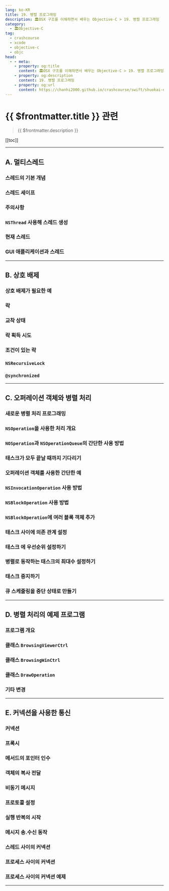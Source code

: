 ```yaml
---
lang: ko-KR
title: 19. 병렬 프로그래밍
description: 🏛OSX 구조를 이해하면서 배우는 Objective-C > 19. 병렬 프로그래밍
category:
  - 🏛Objective-C
tag: 
  - crashcourse
  - xcode
  - objective-c
  - objc
head:
  - - meta:
    - property: og:title
      content: 🏛OSX 구조를 이해하면서 배우는 Objective-C > 19. 병렬 프로그래밍
    - property: og:description
      content: 19. 병렬 프로그래밍
    - property: og:url
      content: https://chanhi2000.github.io/crashcourse/swift/shuokai-objc/19.html
---
```


# {{ $frontmatter.title }} 관련

> {{ $frontmatter.description }}

[[toc]]

---

## A. 멀티스레드

### 스레드의 기본 개념

### 스레드 세이프

### 주의사항

### `NSThread` 사용해 스레드 생성

### 현재 스레드

### GUI 애플리케이션과 스레드

---

## B. 상호 배제

### 상호 배제가 필요한 예

### 락

### 교착 상태

### 락 획득 시도

### 조건이 있는 락

### `NSRecursiveLock`

### `@synchronized`

---

## C. 오퍼레이션 객체와 병렬 처리

### 새로운 병렬 처리 프로그래밍

### `NSOperation`을 사용한 처리 개요

### `NOSperation`과 `NSOperationQueue`의 간단한 사용 방법

### 태스크가 모두 끝날 때까지 기다리기

### 오퍼레이션 객체를 사용한 간단한 예

### `NSInvocationOperation` 사용 방법

### `NSBlockOperation` 사용 방법

### `NSBlockOperation`에 여러 블록 객체 추가

### 태스크 사이에 의존 관계 설정

### 태스크 에 우선순위 설정하기

### 병렬로 동작하는 태스크의 최대수 설정하기

### 태스크 중지하기

### 큐 스케줄링을 중단 상태로 만들기

---

## D. 병렬 처리의 예제 프로그램

### 프로그램 개요

### 클래스 `BrowsingViewerCtrl`

### 클래스 `BrowsingWinCtrl`

### 클래스 `DrawOperation`

### 기타 변경

---

## E. 커넥션을 사용한 통신

### 커넥션

### 프록시

### 메서드의 포인터 인수

### 객체의 복사 전달

### 비동기 메시지

### 프로토콜 설정

### 실행 반복의 시작

### 메시지 송.수신 동작

### 스레드 사이의 커넥션

### 프로세스 사이의 커넥션

### 프로세스 사이의 커넥션 예제

---

<TagLinks />